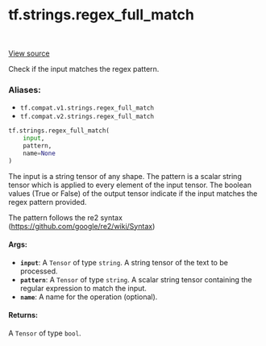 <div itemscope itemtype="http://developers.google.com/ReferenceObject">
<meta itemprop="name" content="tf.strings.regex_full_match" />
<meta itemprop="path" content="Stable" />
</div>

# tf.strings.regex_full_match

<!-- Insert buttons -->

<table class="tfo-notebook-buttons tfo-api" align="left">
</table>

<a target="_blank" href="/code/stable/tensorflow/python/ops/string_ops.py">View source</a>



<!-- Start diff -->
Check if the input matches the regex pattern.

### Aliases:

* `tf.compat.v1.strings.regex_full_match`
* `tf.compat.v2.strings.regex_full_match`


``` python
tf.strings.regex_full_match(
    input,
    pattern,
    name=None
)
```



<!-- Placeholder for "Used in" -->

The input is a string tensor of any shape. The pattern is a scalar
string tensor which is applied to every element of the input tensor.
The boolean values (True or False) of the output tensor indicate
if the input matches the regex pattern provided.

The pattern follows the re2 syntax (https://github.com/google/re2/wiki/Syntax)

#### Args:


* <b>`input`</b>: A `Tensor` of type `string`.
  A string tensor of the text to be processed.
* <b>`pattern`</b>: A `Tensor` of type `string`.
  A scalar string tensor containing the regular expression to match the input.
* <b>`name`</b>: A name for the operation (optional).


#### Returns:

A `Tensor` of type `bool`.
